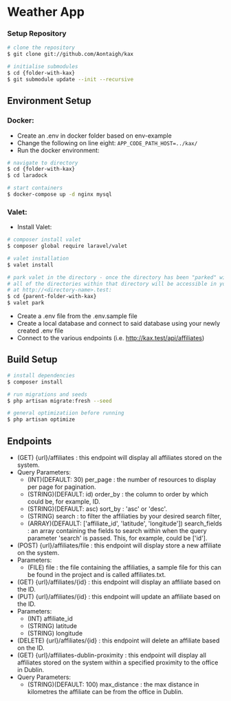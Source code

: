 # Weather App

### Setup Repository

```bash
# clone the repository
$ git clone git://github.com/Aontaigh/kax

# initialise submodules
$ cd {folder-with-kax}
$ git submodule update --init --recursive
```

## Environment Setup

### Docker:

* Create an .env in docker folder based on env-example
* Change the following on line eight: `APP_CODE_PATH_HOST=../kax/`
* Run the docker environment:

```bash
# navigate to directory
$ cd {folder-with-kax}
$ cd laradock

# start containers
$ docker-compose up -d nginx mysql
```

### Valet:

* Install Valet:

```bash
# composer install valet
$ composer global require laravel/valet

# valet installation
$ valet install

# park valet in the directory - once the directory has been "parked" with valet,
# all of the directories within that directory will be accessible in your web browser 
# at http://<directory-name>.test:
$ cd {parent-folder-with-kax}
$ valet park
```

* Create a .env file from the .env.sample file
* Create a local database and connect to said database using your newly created .env file
* Connect to the various endpoints (i.e. http://kax.test/api/affiliates)

## Build Setup

```bash
# install dependencies
$ composer install

# run migrations and seeds
$ php artisan migrate:fresh --seed

# general optimizatiion before running
$ php artisan optimize
```

## Endpoints

* (GET) {url}/affiliates : this endpoint will display all affiliates stored on the system.
 * Query Parameters: 
   * (INT)(DEFAULT: 30) per_page : the number of resources to display per page for pagination.
   * (STRING)(DEFAULT: id) order_by : the column to order by which could be, for example, ID.
   * (STRING)(DEFAULT: asc) sort_by : 'asc' or 'desc'.
   * (STRING) search : to filter the affiliaties by your desired search filter,
   * (ARRAY)(DEFAULT: ['affiliate_id', 'latitude', 'longitude']) search_fields : an array containing the fields to search within when the query parameter 'search' is passed. This, for example, could be ['id'].
* (POST) {url}/affiliates/file : this endpoint will display store a new affiliate on the system.
 * Parameters: 
   * (FILE) file : the file containing the affiliaties, a sample file for this can be found in the project and is called affiliates.txt.
* (GET)    {url}/affiliates/{id} : this endpoint will display an affiliate based on the ID.
* (PUT)    {url}/affiliates/{id} : this endpoint will update an affiliate based on the ID.
 * Parameters: 
   * (INT) affiliate_id
   * (STRING) latitude
   * (STRING) longitude
* (DELETE) {url}/affiliates/{id} : this endpoint will delete an affiliate based on the ID.
* (GET) {url}/affiliates-dublin-proximity : this endpoint will display all affiliates stored on the system within a specified proximity to the office in Dublin.
 * Query Parameters: 
   * (STRING)(DEFAULT: 100) max_distance : the max distance in kilometres the affiliate can be from the office in Dublin.